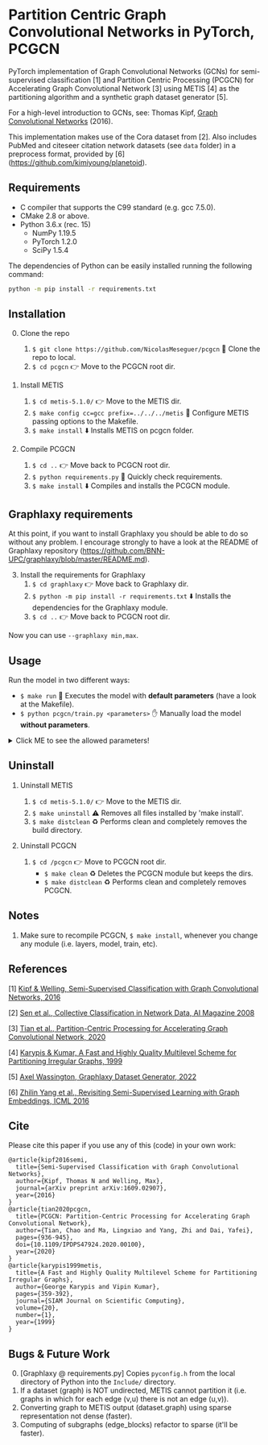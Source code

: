 Partition Centric Graph Convolutional Networks in PyTorch, PCGCN
====

PyTorch implementation of Graph Convolutional Networks (GCNs) for semi-supervised classification [1] and Partition Centric Processing (PCGCN) for Accelerating Graph Convolutional Network [3] using METIS [4] as the partitioning algorithm and a synthetic graph dataset generator [5].

For a high-level introduction to GCNs, see: Thomas Kipf, [Graph Convolutional Networks](http://tkipf.github.io/graph-convolutional-networks/) (2016).

This implementation makes use of the Cora dataset from [2]. Also includes PubMed and citeseer citation network datasets (see `data` folder) in a preprocess format, provided by [6] (https://github.com/kimiyoung/planetoid).

## Requirements

* C compiler that supports the C99 standard (e.g. gcc 7.5.0).
* CMake 2.8 or above.
* Python 3.6.x (rec. 15)
   * NumPy 1.19.5
   * PyTorch 1.2.0
   * SciPy 1.5.4

The dependencies of Python can be easily installed running the following command:
```bash
python -m pip install -r requirements.txt
```

## Installation

0. Clone the repo
   1. `$ git clone https://github.com/NicolasMeseguer/pcgcn` :open_file_folder: Clone the repo to local.
   2. `$ cd pcgcn` :point_right: Move to the PCGCN root dir.

1. Install METIS
   1. `$ cd metis-5.1.0/` :point_right: Move to the METIS dir.
   2. `$ make config cc=gcc prefix=../../../metis` :wrench: Configure METIS passing options to the Makefile.
   3. `$ make install` :arrow_down: Installs METIS on pcgcn folder.

2. Compile PCGCN
   1. `$ cd ..` :point_right: Move back to PCGCN root dir.
   2. `$ python requirements.py` :wrench: Quickly check requirements.
   3. `$ make install` :arrow_down: Compiles and installs the PCGCN module.

## Graphlaxy requirements

At this point, if you want to install Graphlaxy you should be able to do so without any problem. I encourage strongly to have a look at the README of Graphlaxy repository (https://github.com/BNN-UPC/graphlaxy/blob/master/README.md).

3. Install the requirements for Graphlaxy
   1. `$ cd graphlaxy` :point_right: Move back to Graphlaxy dir.
   2. `$ python -m pip install -r requirements.txt` :arrow_down: Installs the dependencies for the Graphlaxy module.
   3. `$ cd ..` :point_right: Move back to PCGCN root dir.

Now you can use `--graphlaxy min,max`.

## Usage

  Run the model in two different ways:

  * `$ make run` :running: Executes the model with **default parameters** (have a look at the Makefile).
  * `$ python pcgcn/train.py <parameters>` :hand: Manually load the model **without parameters**.

  <details>
    <summary> Click ME to see the allowed parameters! </summary>

    --no-cuda                - Runs the model on the CPU. Currently PCGCN does not work in GPU, WIP.
    --dataset 'name'         - Determines the dataset to be used (default 'cora').
                               Where 'name' can be one ot the following values: 'cora', 'pubmed' and 'citeseer'.
    --graphlaxy 'option'     - Uses the Graphlaxy dataset generator as the dataset. This parameter discards the dataset.
                               'option' can be one of the follows:
                               'dataset_rand_name' uses a dataset that has already been generated by Graphlaxy.
                               '<edge_size_min>,<edge_size_max>' generates a dataset with the specified edges.
    --epochs X               - Determines the amount of epochs to train the model (default 200).
    --gcn                    - Runs the GCN with the default implementation (parameters below this are discarded).
    --nparts X               - Determines the amount of subgraphs to be generated (default 1). 
    --partition 'algorithm'  - Determines the partition algorithm (default 'random').
                               Where 'algorithm' can be one of the following values: 'metis' and 'random'.
    --sparsity_threshold X   - Determines the max. value of sparsity for edge_blocks (default is 60%).

    Example #1:
      python pcgcn/train.py --no-cuda --dataset pubmed --epochs 100 --nparts 8 --sparsity_threshold 80
      (Runs PCGCN on the CPU with 100 epochs, using pubmed; randomly partitions the graph into 8 subgraphs and for 
      those with a sparsity bigger than 80, will use sparse representation.)
  
    Example #2:
      python pcgcn/train.py --no-cuda --dataset cora --partition metis --epochs 50 --nparts 16 --sparsity_threshold 50
      (Runs PCGCN on the CPU with 50 epochs, using cora; using METIS as the partitioning algortithm, partitions the graph into 
      16 subgraphs and for those with a sparsity bigger than 50, will use sparse representation.)

    Example #3:
      python pcgcn/train.py --gcn --epochs 50
      (Runs the default GCN on the GPU with 50 epochs, using cora. No partitioning is done!)
    
    Example #4:
      TBA.

    Example #5:
      TBA.
  </details>

## Uninstall

1. Uninstall METIS
   1. `$ cd metis-5.1.0/` :point_right: Move to the METIS dir.
   2. `$ make uninstall` :warning: Removes all files installed by 'make install'.
   3. `$ make distclean` :recycle: Performs clean and completely removes the build directory.

2. Uninstall PCGCN
   1. `$ cd /pcgcn` :point_right: Move to PCGCN root dir.
      - `$ make clean` :recycle: Deletes the PCGCN module but keeps the dirs.
      - `$ make distclean` :recycle: Performs clean and completely removes PCGCN.

## Notes

1. Make sure to recompile PCGCN, `$ make install`, whenever you change any module (i.e. layers, model, train, etc).

## References

[1] [Kipf & Welling, Semi-Supervised Classification with Graph Convolutional Networks, 2016](https://arxiv.org/abs/1609.02907)

[2] [Sen et al., Collective Classification in Network Data, AI Magazine 2008](http://linqs.cs.umd.edu/projects/projects/lbc/)

[3] [Tian et al., Partition-Centric Processing for Accelerating Graph Convolutional Network, 2020](https://ieeexplore.ieee.org/document/9139807)

[4] [Karypis & Kumar, A Fast and Highly Quality Multilevel Scheme for Partitioning Irregular Graphs, 1999](http://glaros.dtc.umn.edu/gkhome/metis/metis/overview)

[5] [Axel Wassington, Graphlaxy Dataset Generator, 2022](https://github.com/BNN-UPC/graphlaxy)

[6] [Zhilin Yang et al., Revisiting Semi-Supervised Learning with Graph Embeddings, ICML 2016](https://arxiv.org/abs/1603.08861)

## Cite

Please cite this paper if you use any of this (code) in your own work:

```
@article{kipf2016semi,
  title={Semi-Supervised Classification with Graph Convolutional Networks},
  author={Kipf, Thomas N and Welling, Max},
  journal={arXiv preprint arXiv:1609.02907},
  year={2016}
}
@article{tian2020pcgcn,
  title={PCGCN: Partition-Centric Processing for Accelerating Graph Convolutional Network}, 
  author={Tian, Chao and Ma, Lingxiao and Yang, Zhi and Dai, Yafei},
  pages={936-945},
  doi={10.1109/IPDPS47924.2020.00100},
  year={2020}
}
@article{karypis1999metis,
  title={A Fast and Highly Quality Multilevel Scheme for Partitioning Irregular Graphs}, 
  author={George Karypis and Vipin Kumar},
  pages={359-392},
  journal={SIAM Journal on Scientific Computing},
  volume={20},
  number={1},
  year={1999}
}
```

## Bugs & Future Work
0. [Graphlaxy @ requirements.py] Copies `pyconfig.h` from the local directory of Python into the `Include/` directory.
1. If a dataset (graph) is NOT undirected, METIS cannot partition it (i.e. graphs in which for each edge (v,u) there is not an edge (u,v)).
2. Converting graph to METIS output (dataset.graph) using sparse representation not dense (faster).
3. Computing of subgraphs (edge_blocks) refactor to sparse (it'll be faster).